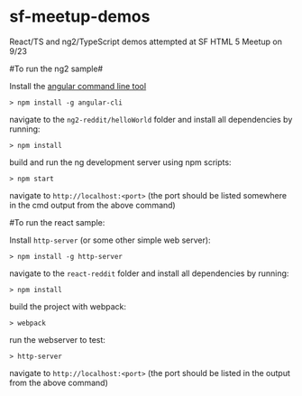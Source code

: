 # sf-meetup-demos
React/TS and ng2/TypeScript demos attempted at SF HTML 5 Meetup on 9/23

#To run the ng2 sample#

Install the [angular command line tool](https://cli.angular.io/)

```> npm install -g angular-cli```

navigate to the `ng2-reddit/helloWorld` folder and install all dependencies by running:

```> npm install```

build and run the ng development server using npm scripts:

```> npm start```

navigate to `http://localhost:<port>` (the port should be listed somewhere in the cmd output from the above command)

#To run the react sample:

Install `http-server` (or some other simple web server):

```> npm install -g http-server```

navigate to the `react-reddit` folder and install all dependencies by running:

```> npm install```

build the project with webpack:

```> webpack```

run the webserver to test:

```> http-server```

navigate to `http://localhost:<port>` (the port should be listed in the output from the above command)

